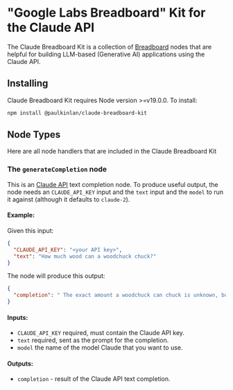 # "Google Labs Breadboard" Kit for the Claude API

The Claude Breadboard Kit is a collection of [Breadboard](https://github.com/google/labs-prototypes/tree/main/seeds/breadboard) nodes that are helpful for building LLM-based (Generative AI) applications using the Claude API.

## Installing

Claude Breadboard Kit requires Node version >=v19.0.0. To install:

```sh
npm install @paulkinlan/claude-breadboard-kit
```

## Node Types

Here are all node handlers that are included in the Claude Breadboard Kit

### The `generateCompletion` node

This is an [Claude API](https://docs.anthropic.com/) text completion node. To produce useful output, the node needs an `CLAUDE_API_KEY` input and the `text` input and the `model` to run it against (although it defaults to `claude-2`).

#### Example:

Given this input:

```json
{
  "CLAUDE_API_KEY": "<your API key>",
  "text": "How much wood can a woodchuck chuck?"
}
```

The node will produce this output:

```json
{
  "completion": " The exact amount a woodchuck can chuck is unknown, but it is believed that they can chuck about 700 pounds of wood in a day."
}
```

#### Inputs:

- `CLAUDE_API_KEY` required, must contain the Claude API key.
- `text` required, sent as the prompt for the completion.
- `model` the name of the model Claude that you want to use.

#### Outputs:

- `completion` - result of the Claude API text completion.
